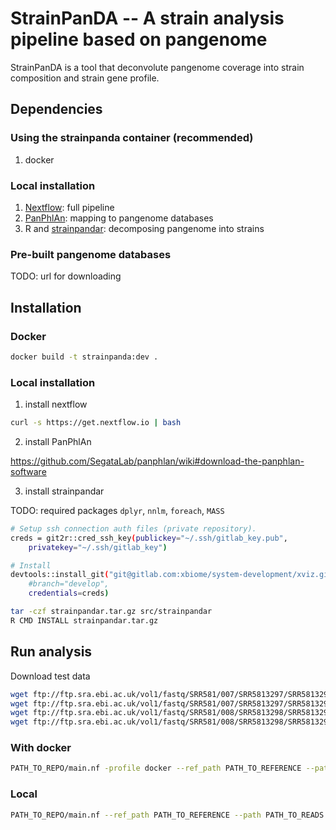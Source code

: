 # StrainPanDA -- A strain analysis pipeline based on pangenome

StrainPanDA is a tool that deconvolute pangenome coverage into strain composition and strain gene profile.

## Dependencies

### Using the strainpanda container (recommended)
1. docker

### Local installation
1. [Nextflow](https://www.nextflow.io/): full pipeline
1. [PanPhlAn](https://github.com/segatalab/panphlan): mapping to pangenome databases
1. R and [strainpandar](src/strainpandar): decomposing pangenome into strains

### Pre-built pangenome databases

TODO: url for downloading

## Installation

### Docker

```sh
docker build -t strainpanda:dev .
```

### Local installation

1. install nextflow

```sh
curl -s https://get.nextflow.io | bash
```

2. install PanPhlAn

https://github.com/SegataLab/panphlan/wiki#download-the-panphlan-software

3. install strainpandar

TODO: required packages `dplyr`, `nnlm`, `foreach`, `MASS`

```sh
# Setup ssh connection auth files (private repository).
creds = git2r::cred_ssh_key(publickey="~/.ssh/gitlab_key.pub",
    privatekey="~/.ssh/gitlab_key")

# Install 
devtools::install_git("git@gitlab.com:xbiome/system-development/xviz.git",
    #branch="develop",
    credentials=creds)
```

```sh
tar -czf strainpandar.tar.gz src/strainpandar
R CMD INSTALL strainpandar.tar.gz
```

## Run analysis

Download test data
```sh
wget ftp://ftp.sra.ebi.ac.uk/vol1/fastq/SRR581/007/SRR5813297/SRR5813297_1.fastq.gz
wget ftp://ftp.sra.ebi.ac.uk/vol1/fastq/SRR581/007/SRR5813297/SRR5813297_2.fastq.gz
wget ftp://ftp.sra.ebi.ac.uk/vol1/fastq/SRR581/008/SRR5813298/SRR5813298_1.fastq.gz
wget ftp://ftp.sra.ebi.ac.uk/vol1/fastq/SRR581/008/SRR5813298/SRR5813298_2.fastq.gz
```

### With docker

```sh
PATH_TO_REPO/main.nf -profile docker --ref_path PATH_TO_REFERENCE --path PATH_TO_READS --ref_list SPECIES_FILE 
```

### Local

```sh
PATH_TO_REPO/main.nf --ref_path PATH_TO_REFERENCE --path PATH_TO_READS --ref_list SPECIES_FILE
```
